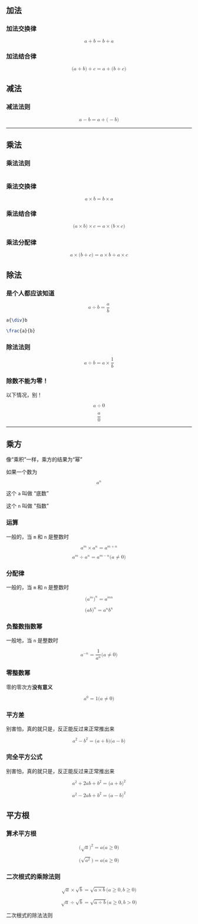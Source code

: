 ## 加法

### 加法交换律

<math xmlns="http://www.w3.org/1998/Math/MathML" display="block"><mi>a</mi><mo>+</mo><mi>b</mi><mo>=</mo><mi>b</mi><mo>+</mo><mi>a</mi></math>

### 加法结合律

<math xmlns="http://www.w3.org/1998/Math/MathML" display="block"><mo stretchy="false">(</mo><mi>a</mi><mo>+</mo><mi>b</mi><mo stretchy="false">)</mo><mo>+</mo><mi>c</mi><mo>=</mo><mi>a</mi><mo>+</mo><mo stretchy="false">(</mo><mi>b</mi><mo>+</mo><mi>c</mi><mo stretchy="false">)</mo></math>

## 减法

### 减法法则

<math xmlns="http://www.w3.org/1998/Math/MathML" display="block"><mi>a</mi><mo>−</mo><mi>b</mi><mo>=</mo><mi>a</mi><mo>+</mo><mo stretchy="false">(</mo><mo>−</mo><mi>b</mi><mo stretchy="false">)</mo></math>

---

## 乘法

### 乘法法则

<math xmlns="http://www.w3.org/1998/Math/MathML" display="block">负负得正，正负得负</math>

### 乘法交换律

<math xmlns="http://www.w3.org/1998/Math/MathML" display="block"><mi>a</mi><mo>×</mo><mi>b</mi><mo>=</mo><mi>b</mi><mo>×</mo><mi>a</mi></math>

### 乘法结合律

<math xmlns="http://www.w3.org/1998/Math/MathML" display="block"><mo stretchy="false">(</mo><mi>a</mi><mo>×</mo><mi>b</mi><mo stretchy="false">)</mo><mo>×</mo><mi>c</mi><mo>=</mo><mi>a</mi><mo>×</mo><mo stretchy="false">(</mo><mi>b</mi><mo>×</mo><mi>c</mi><mo stretchy="false">)</mo></math>

### 乘法分配律

<math xmlns="http://www.w3.org/1998/Math/MathML" display="block"><mi>a</mi><mo>×</mo><mo stretchy="false">(</mo><mi>b</mi><mo>+</mo><mi>c</mi><mo stretchy="false">)</mo><mo>=</mo><mi>a</mi><mo>×</mo><mi>b</mi><mo>+</mo><mi>a</mi><mo>×</mo><mi>c</mi></math>

## 除法

### 是个人都应该知道

<math xmlns="http://www.w3.org/1998/Math/MathML" display="block"><mi>a</mi><mrow><mo>÷</mo></mrow><mi>b</mi><mo>=</mo><mfrac><mi>a</mi><mi>b</mi></mfrac></math>

```LaTex
a{\div}b

\frac{a}{b}
```

### 除法法则

<math xmlns="http://www.w3.org/1998/Math/MathML" display="block"><mi>a</mi><mrow><mo>÷</mo></mrow><mi>b</mi><mo>=</mo><mi>a</mi><mo>×</mo><mfrac><mn>1</mn><mi>b</mi></mfrac></math>

### 除数不能为零！

以下情况，别！

<math xmlns="http://www.w3.org/1998/Math/MathML" display="block"><mi>a</mi><mrow><mo>÷</mo></mrow><mn>0</mn></math>

<math xmlns="http://www.w3.org/1998/Math/MathML" display="block"><mfrac><mi>a</mi><mn>0</mn></mfrac></math>

---

## 乘方

像“乘积”一样，乘方的结果为“幂”

如果一个数为

<math xmlns="http://www.w3.org/1998/Math/MathML" display="block"><msup><mi>a</mi><mrow><mi>n</mi></mrow></msup></math>

这个 `a` 叫做 “底数”

这个 `n` 叫做 "指数"

### 运算

一般的，当 `m` 和 `n` 是整数时

<math xmlns="http://www.w3.org/1998/Math/MathML" display="block"><msup><mi>a</mi><mrow><mi>m</mi></mrow></msup><mo>×</mo><msup><mi>a</mi><mrow><mi>n</mi></mrow></msup><mo>=</mo><msup><mi>a</mi><mrow><mi>m</mi><mo>+</mo><mi>n</mi></mrow></msup></math>

<math xmlns="http://www.w3.org/1998/Math/MathML" display="block"><msup><mi>a</mi><mrow><mi>m</mi></mrow></msup><mo>÷</mo><msup><mi>a</mi><mrow><mi>n</mi></mrow></msup><mo>=</mo><msup><mi>a</mi><mrow><mi>m</mi><mo>−</mo><mi>n</mi></mrow></msup><mo stretchy="false">(</mo><mi>a</mi><mo>≠</mo><mn>0</mn><mo stretchy="false">)</mo></math>

### 分配律

一般的，当 `m` 和 `n` 是整数时

<math xmlns="http://www.w3.org/1998/Math/MathML" display="block"><mo stretchy="false">(</mo><msup><mi>a</mi><mrow><mi>m</mi></mrow></msup><msup><mo stretchy="false">)</mo><mrow><mi>n</mi></mrow></msup><mo>=</mo><msup><mi>a</mi><mrow><mi>m</mi><mi>n</mi></mrow></msup></math>

<math xmlns="http://www.w3.org/1998/Math/MathML" display="block"><mo stretchy="false">(</mo><mi>a</mi><mi>b</mi><msup><mo stretchy="false">)</mo><mrow><mi>n</mi></mrow></msup><mo>=</mo><msup><mi>a</mi><mrow><mi>n</mi></mrow></msup><msup><mi>b</mi><mrow><mi>n</mi></mrow></msup></math>

### 负整数指数幂

一般地，当 `n` 是整数时

<math xmlns="http://www.w3.org/1998/Math/MathML" display="block"><msup><mi>a</mi><mrow><mo>−</mo><mi>n</mi></mrow></msup><mo>=</mo><mfrac><mn>1</mn><msup><mi>a</mi><mrow><mi>n</mi></mrow></msup></mfrac><mo stretchy="false">(</mo><mi>a</mi><mo>≠</mo><mn>0</mn><mo stretchy="false">)</mo></math>

### 零整数幂

零的零次方**没有意义**

<math xmlns="http://www.w3.org/1998/Math/MathML" display="block"><msup><mi>a</mi><mrow><mn>0</mn></mrow></msup><mo>=</mo><mn>1</mn><mo stretchy="false">(</mo><mi>a</mi><mo>≠</mo><mn>0</mn><mo stretchy="false">)</mo></math>

### 平方差

别害怕，真的就只是，反正能反过来正常推出来

<math xmlns="http://www.w3.org/1998/Math/MathML" display="block"><msup><mi>a</mi><mrow><mn>2</mn></mrow></msup><mo>−</mo><msup><mi>b</mi><mrow><mn>2</mn></mrow></msup><mo>=</mo><mo stretchy="false">(</mo><mi>a</mi><mo>+</mo><mi>b</mi><mo stretchy="false">)</mo><mo stretchy="false">(</mo><mi>a</mi><mo>−</mo><mi>b</mi><mo stretchy="false">)</mo></math>

### 完全平方公式

别害怕，真的就只是，反正能反过来正常推出来

<math xmlns="http://www.w3.org/1998/Math/MathML" display="block"><msup><mi>a</mi><mrow><mn>2</mn></mrow></msup><mo>+</mo><mn>2</mn><mi>a</mi><mi>b</mi><mo>+</mo><msup><mi>b</mi><mrow><mn>2</mn></mrow></msup><mo>=</mo><mo stretchy="false">(</mo><mi>a</mi><mo>+</mo><mi>b</mi><msup><mo stretchy="false">)</mo><mrow><mn>2</mn></mrow></msup></math>

<math xmlns="http://www.w3.org/1998/Math/MathML" display="block"><msup><mi>a</mi><mrow><mn>2</mn></mrow></msup><mo>−</mo><mn>2</mn><mi>a</mi><mi>b</mi><mo>+</mo><msup><mi>b</mi><mrow><mn>2</mn></mrow></msup><mo>=</mo><mo stretchy="false">(</mo><mi>a</mi><mo>−</mo><mi>b</mi><msup><mo stretchy="false">)</mo><mrow><mn>2</mn></mrow></msup></math>

## 平方根

### 算术平方根

<math xmlns="http://www.w3.org/1998/Math/MathML" display="block"><mo stretchy="false">(</mo><msqrt><mi>a</mi></msqrt><msup><mo stretchy="false">)</mo><mrow><mn>2</mn></mrow></msup><mo>=</mo><mi>a</mi><mo stretchy="false">(</mo><mi>a</mi><mo>≥</mo><mn>0</mn><mo stretchy="false">)</mo></math>

<math xmlns="http://www.w3.org/1998/Math/MathML" display="block"><mo stretchy="false">(</mo><msqrt><msup><mi>a</mi><mrow><mn>2</mn></mrow></msup></msqrt><mo stretchy="false">)</mo><mo>=</mo><mi>a</mi><mo stretchy="false">(</mo><mi>a</mi><mo>≥</mo><mn>0</mn><mo stretchy="false">)</mo></math>

### 二次根式的乘除法则

<math xmlns="http://www.w3.org/1998/Math/MathML" display="block"><msqrt><mi>a</mi></msqrt><mo>×</mo><msqrt><mi>b</mi></msqrt><mo>=</mo><msqrt><mi>a</mi><mo>×</mo><mi>b</mi></msqrt><mo stretchy="false">(</mo><mi>a</mi><mo>≥</mo><mn>0</mn><mo>,</mo><mi>b</mi><mo>≥</mo><mn>0</mn><mo stretchy="false">)</mo></math>

<math xmlns="http://www.w3.org/1998/Math/MathML" display="block"><msqrt><mi>a</mi></msqrt><mrow><mo>÷</mo></mrow><msqrt><mi>b</mi></msqrt><mo>=</mo><msqrt><mi>a</mi><mrow><mo>÷</mo></mrow><mi>b</mi></msqrt><mo stretchy="false">(</mo><mi>a</mi><mo>≥</mo><mn>0</mn><mo>,</mo><mi>b</mi><mo>&gt;</mo><mn>0</mn><mo stretchy="false">)</mo></math>

二次根式的除法法则
